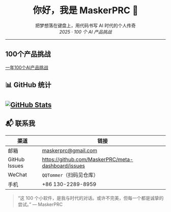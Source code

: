 <!-- 个人主页 README -->

<h1 align="center">你好，我是 MaskerPRC 👋</h1>
<p align="center">
  把梦想落在键盘上，用代码书写 AI 时代的个人传奇<br/>
  <em>2025 · 100 个 AI 产品挑战</em>
</p>

---

## 100个产品挑战
[一年100个AI产品挑战](https://100.agitao.net/)

## 📊 GitHub 统计

[![GitHub Stats](https://github-readme-stats.vercel.app/api?username=MaskerPRC&show_icons=true&include_all_commits=true&count_private=true&locale=cn)](https://github.com/anuraghazra/github-readme-stats)  
---

## 📬 联系我

| 渠道 | 链接 |
| --- | --- |
| 邮箱 | <maskerprc@gmail.com> |
| GitHub Issues | <https://github.com/MaskerPRC/meta-dashboard/issues> |
| WeChat | `QQTommer`（扫码见仓库） |
| 手机 | +86 130-2289-8959 |

> “这 100 个小软件，是我与时代的对话。或许不完美，但每一个都是诚挚的尝试。” — MaskerPRC
